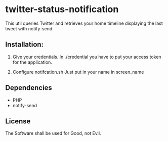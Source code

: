 # twitter-status-notification

This util queries Twitter and retrieves your home timeline displaying the last tweet with notify-send.

## Installation:

1. Give your credentials.
In ./credential you have to put your access token for the application.

2. Configure notifcation.sh
Just put in your name in screen_name

## Dependencies

   - PHP
   - notify-send

## License

The Software shall be used for Good, not Evil.
